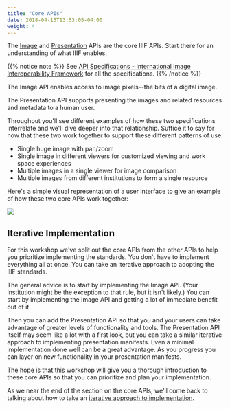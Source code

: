 ```yaml
---
title: "Core APIs"
date: 2018-04-15T13:53:05-04:00
weight: 4
---
```


The [Image](image/README.md) and [Presentation](presentation/README.md) APIs are the core IIIF APIs. Start there for an understanding of what IIIF enables.

{{% notice note %}}
See [API Specifications - International Image Interoperability Framework](http://iiif.io/api/#current-specifications) for all the specifications.
{{% /notice %}}

The Image API enables access to image pixels--the bits of a digital image.

The Presentation API supports presenting the images and related resources and metadata to a human user.

Throughout you'll see different examples of how these two specifications interrelate and we'll dive deeper into that relationship. Suffice it to say for now that these two work together to support these different patterns of use:

- Single huge image with pan/zoom
- Single image in different viewers for customized viewing and work space experiences
- Multiple images in a single viewer for image comparison
- Multiple images from different institutions to form a single resource

Here's a simple visual representation of a user interface to give an example of how these two core APIs work together:
<!-- #backlog:270 Does this image-plus-presentation-user-interface.png belong here or somewhere else? -->

![](/images/image-plus-presentation-user-interface.png)

## Iterative Implementation

For this workshop we've split out the core APIs from the other APIs to help you prioritize implementing the standards. You don't have to implement everything all at once. You can take an iterative approach to adopting the IIIF standards.

The general advice is to start by implementing the Image API. (Your institution might be the exception to that rule, but it isn't likely.) You can start by implementing the Image API and getting a lot of immediate benefit out of it.

Then you can add the Presentation API so that you and your users can take advantage of greater levels of functionality and tools. The Presentation API itself may seem like a lot with a first look, but you can take a similar iterative approach to implementing presentation manifests. Even a minimal implementation done well can be a great advantage. As you progress you can layer on new functionality in your presentation manifests.

The hope is that this workshop will give you a thorough introduction to these core APIs so that you can prioritize and plan your implementation.

As we near the end of the section on the core APIs, we'll come back to talking about how to take an [iterative approach to implementation](../presentation/data-workflows.md#iterative-example).

<!-- #backlog:370 write more about the the core APIs? -->
